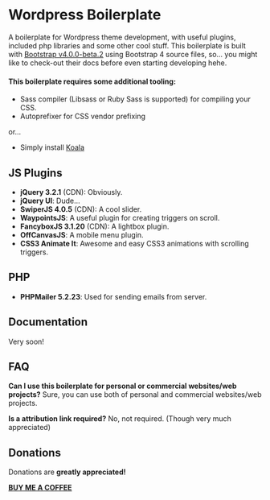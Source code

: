 # Wordpress Boilerplate
A boilerplate for Wordpress theme development, with useful plugins, included php libraries and some other cool stuff. This boilerplate is built with [Bootstrap v4.0.0-beta.2](http://getbootstrap.com/) using Bootstrap 4 source files, so... you might like to check-out their docs before even starting developing hehe.

#### This boilerplate requires some additional tooling:
- Sass compiler (Libsass or Ruby Sass is supported) for compiling your CSS.
- Autoprefixer for CSS vendor prefixing

or...

- Simply install [Koala](http://koala-app.com/)

## JS Plugins
- **jQuery 3.2.1** (CDN): Obviously.
- **jQuery UI**: Dude...
- **SwiperJS 4.0.5** (CDN): A cool slider.
- **WaypointsJS**: A useful plugin for creating triggers on scroll.
- **FancyboxJS 3.1.20** (CDN): A lightbox plugin.
- **OffCanvasJS**: A mobile menu plugin.
- **CSS3 Animate It**: Awesome and easy CSS3 animations with scrolling triggers.

## PHP
- **PHPMailer 5.2.23**: Used for sending emails from server.

## Documentation
Very soon!

## FAQ
**Can I use this boilerplate for personal or commercial websites/web projects?**
Sure, you can use both of personal and commercial websites/web projects.

**Is a attribution link required?**
No, not required. (Though very much appreciated)

## Donations
Donations are **greatly appreciated!**

**[BUY ME A COFFEE](https://goo.gl/FPMhV3)**
